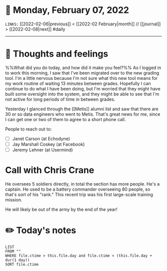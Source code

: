 # 📅 Monday, February 07, 2022
`LINKS:` [[2022-02-06|previous]] < [[2022-02 February|month]] // [[journal]] > [[2022-02-08|next]] 
#daily

---
# 💭 Thoughts and feelings
%%What did you do today, and how did it make you feel?%%
As I logged in to work this morning, I saw that I've been migrated over to the new grading tool. I'm a little nervous because I'm not sure what this new tool means for my work routine of waiting 13 minutes between grades. Hopefully I can continue to do what I have been doing, but I'm worried that they might have built some oversight into the system, and they might be able to see that I'm not active for long periods of time in between grades. 

Yesterday I glanced through the [[Metis]] alumni list and saw that there are 30 or so data engineers who went to Metis. That's great news for me, since I can get one or two of them to agree to a short phone call. 

People to reach out to:
- [ ] Janet Carson (at Echodyne)
- [ ] Jay Marshall Coskey (at Facebook)
- [ ] Jeremy Lehner (at Usermind)

# Call with Chris Crane
He oversees 5 soldiers directly, in total the section has more people. He's a captain. He used to be a battery commander overseeing 80 people, so that's sort of his "rank." This recent trip was his first large-scale training mission. 

He will likely be out of the army by the end of the year! 

# ✏️ Today's notes
```dataview
LIST 
FROM ""
WHERE file.ctime > this.file.day and file.ctime < (this.file.day + dur(1 day))
SORT file.ctime
```

